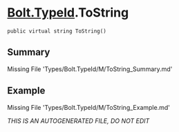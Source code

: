 # [Bolt.TypeId](Types/Bolt.TypeId.md).ToString
`public virtual string ToString()`
## Summary
Missing File 'Types/Bolt.TypeId/M/ToString_Summary.md'
## Example
Missing File 'Types/Bolt.TypeId/M/ToString_Example.md'

*THIS IS AN AUTOGENERATED FILE, DO NOT EDIT*

